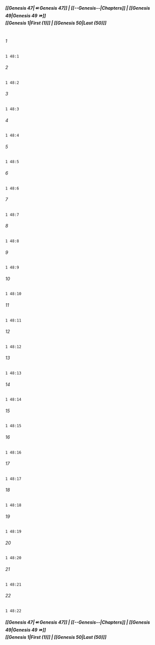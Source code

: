 
##### **[[Genesis 47|⏪ Genesis 47]] | [[--Genesis--|Chapters]] | [[Genesis 49|Genesis 49 ⏩]]**<br>**[[Genesis 1|First (1)]] | [[Genesis 50|Last (50)]]**<br><br>

###### 1
``` verse
1 48:1
```
###### 2
``` verse
1 48:2
```
###### 3
``` verse
1 48:3
```
###### 4
``` verse
1 48:4
```
###### 5
``` verse
1 48:5
```
###### 6
``` verse
1 48:6
```
###### 7
``` verse
1 48:7
```
###### 8
``` verse
1 48:8
```
###### 9
``` verse
1 48:9
```
###### 10
``` verse
1 48:10
```
###### 11
``` verse
1 48:11
```
###### 12
``` verse
1 48:12
```
###### 13
``` verse
1 48:13
```
###### 14
``` verse
1 48:14
```
###### 15
``` verse
1 48:15
```
###### 16
``` verse
1 48:16
```
###### 17
``` verse
1 48:17
```
###### 18
``` verse
1 48:18
```
###### 19
``` verse
1 48:19
```
###### 20
``` verse
1 48:20
```
###### 21
``` verse
1 48:21
```
###### 22
``` verse
1 48:22
```

##### **[[Genesis 47|⏪ Genesis 47]] | [[--Genesis--|Chapters]] | [[Genesis 49|Genesis 49 ⏩]]**<br>**[[Genesis 1|First (1)]] | [[Genesis 50|Last (50)]]**
